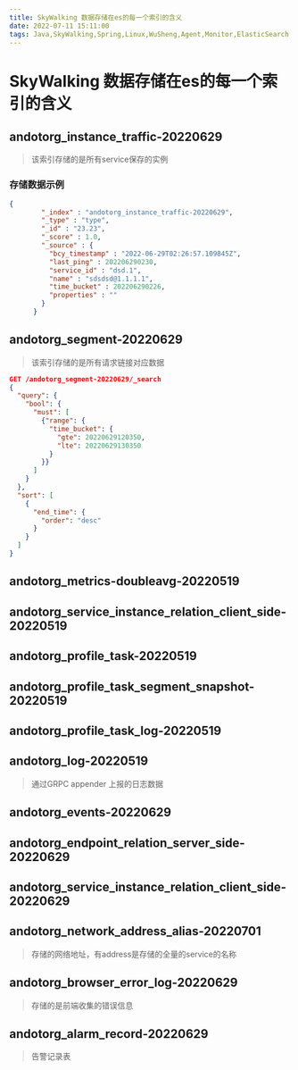 ```yaml
---
title: SkyWalking 数据存储在es的每一个索引的含义
date: 2022-07-11 15:11:00
tags: Java,SkyWalking,Spring,Linux,WuSheng,Agent,Monitor,ElasticSearch
---
```


# SkyWalking 数据存储在es的每一个索引的含义

## andotorg_instance_traffic-20220629

> 该索引存储的是所有service保存的实例

### 存储数据示例

```json
{
        "_index" : "andotorg_instance_traffic-20220629",
        "_type" : "type",
        "_id" : "23.23",
        "_score" : 1.0,
        "_source" : {
          "bcy_timestamp" : "2022-06-29T02:26:57.109845Z",
          "last_ping" : 202206290230,
          "service_id" : "dsd.1",
          "name" : "sdsdsd@1.1.1.1",
          "time_bucket" : 202206290226,
          "properties" : ""
        }
      }
```

## andotorg_segment-20220629

> 该索引存储的是所有请求链接对应数据

```json
GET /andotorg_segment-20220629/_search
{
  "query": {
    "bool": {
      "must": [
        {"range": {
          "time_bucket": {
            "gte": 20220629120350,
            "lte": 20220629130350
          }
        }}
      ]
    }
  }, 
  "sort": [
    {
      "end_time": {
        "order": "desc"
      }
    }
  ]
}
```

## andotorg_metrics-doubleavg-20220519

## andotorg_service_instance_relation_client_side-20220519

## andotorg_profile_task-20220519

## andotorg_profile_task_segment_snapshot-20220519

## andotorg_profile_task_log-20220519

## andotorg_log-20220519

> 通过GRPC appender 上报的日志数据

## andotorg_events-20220629

## andotorg_endpoint_relation_server_side-20220629

## andotorg_service_instance_relation_client_side-20220629

## andotorg_network_address_alias-20220701

> 存储的网络地址，有address是存储的全量的service的名称

## andotorg_browser_error_log-20220629

> 存储的是前端收集的错误信息

## andotorg_alarm_record-20220629

> 告警记录表

